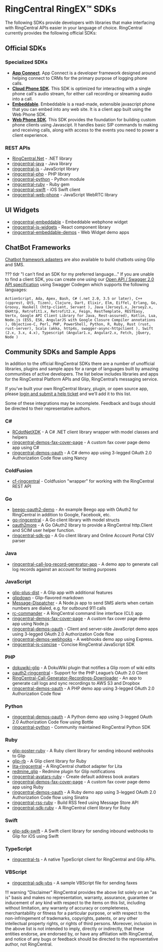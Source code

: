 # RingCentral RingEX™ SDKs

The following SDKs provide developers with libraries that make interfacing with RingCentral APIs easier in your language of choice. RingCentral currently provides the following official SDKs:

## Official SDKs

### Specialized SDKs

* [**App Connect**](https://ringcentral.github.io/rc-unified-crm-extension/). App Connect is a developer framework designed around helping connect to CRMs for the primary purpose of logging phone calls. 
* [**Cloud Phone SDK**](https://ringcentral.github.io/ringcentral-softphone-ts/). This SDK is optimized for interacting with a single phone call's audio stream, for either call recording or streaming audio into a call. 
* [**Embeddable**](https://ringcentral.github.io/ringcentral-embeddable/). Embeddable is a read-made, extensible javascript phone that you can embed into any web site. It is a client app built using the Web Phone SDK. 
* [**Web Phone SDK**](https://ringcentral.github.io/ringcentral-web-phone/). This SDK provides the foundation for building custom phone clients using Javascipt. It handles basic SIP commands to making and receiving calls, along with access to the events you need to power a client experience. 

### REST APIs

* [RingCentral.Net](https://github.com/ringcentral/RingCentral.Net) - .NET library
* [ringcentral-java](https://github.com/ringcentral/ringcentral-java) - Java library
* [ringcentral-js](https://github.com/ringcentral/ringcentral-js) - JavaScript library
* [ringcentral-php](https://github.com/ringcentral/ringcentral-php) - PHP library
* [ringcentral-python](https://github.com/ringcentral/ringcentral-python) - Python module
* [ringcentral-ruby](https://github.com/ringcentral/ringcentral-ruby) - Ruby gem
* [ringcentral-swift](https://github.com/ringcentral/ringcentral-swift) - iOS Swift client
* [ringcentral-web-phone](https://github.com/ringcentral/ringcentral-web-phone) - JavaScript WebRTC library

## UI Widgets

* [ringcentral-embeddable](https://github.com/ringcentral/ringcentral-embeddable) - Embeddable webphone widget
* [ringcentral-js-widgets](https://github.com/ringcentral/ringcentral-js-widgets) - React component library
* [ringcentral-embeddable-demos](https://github.com/ringcentral-tutorials/ringcentral-embeddable-demos) - Web Widget demo apps

## ChatBot Frameworks

[Chatbot framework adapters](team-messaging/manual/frameworks.md) are also available to build chatbots using Glip and SMS.

??? tldr "I can't find an SDK for my preferred language..."
    If you are unable to find a client SDK, you can create one using our [Open API / Swagger 2.0 API specification](https://netstorage.ringcentral.com/dpw/api-reference/specs/rc-platform.yml?v=2019110620191017-1140) using Swagger Codegen which supports the following languages:
    
    ActionScript, Ada, Apex, Bash, C# (.net 2.0, 3.5 or later), C++ (cpprest, Qt5, Tizen), Clojure, Dart, Elixir, Elm, Eiffel, Erlang, Go, Groovy, Haskell (http-client, Servant ), Java (Jersey1.x, Jersey2.x, OkHttp, Retrofit1.x, Retrofit2.x, Feign, RestTemplate, RESTEasy, Vertx, Google API Client Library for Java, Rest-assured), Kotlin, Lua, Node.js (ES5, ES6, AngularJS with Google Closure Compiler annotations ), Objective-C, Perl, PHP, PowerShell, Python, R, Ruby, Rust (rust, rust-server), Scala (akka, http4s, swagger-async-httpclient ), Swift (2.x, 3.x, 4.x), Typescript (Angular1.x, Angular2.x, Fetch, jQuery, Node )

## Community SDKs and Sample Apps

In addition to the official RingCentral SDKs there are a number of unofficial libraries, plugins and sample apps for a range of languages built by amazing communities of active developers. The list below includes libraries and apps for the RingCentral Platform APIs and Glip, RingCentral’s messaging service.

If you’ve built your own RingCentral library, plugin, or open source app, please [login and submit a help ticket](https://developers.ringcentral.com/support/create-case) and we’ll add it to this list.

Some of these integrations may be incomplete. Feedback and bugs should be directed to their representative authors.

### C&#35;

* [RCdotNetXDK](https://github.com/vshisterov/RCdotNetXDK) - A C# .NET client library wrapper with model classes and helpers
* [ringcentral-demos-fax-cover-page](https://github.com/grokify/ringcentral-demos-fax-cover-page/tree/master/csharp) - A custom fax cover page demo app using C#
* [ringcentral-demos-oauth](https://github.com/grokify/ringcentral-demos-oauth/tree/master/csharp-nancy) - A C# demo app using 3-legged OAuth 2.0 Authorization Code flow using Nancy

### ColdFusion

* [cf-ringcentral](https://github.com/dheighton/cf-ringcentral) - Coldfusion "wrapper" for working with the RingCentral REST API

### Go

* [beego-oauth2-demo](https://github.com/grokify/beego-oauth2-demo) - An example Beego app with OAuth2 for RingCentral in addition to Google, Facebook, etc.
* [go-ringcentral](https://github.com/grokify/go-ringcentral) - A Go client library with model structs
* [oauth2more](https://github.com/grokify/oauth2more) - A Go OAuth2 library to provide a RingCentral http.Client and SCIM user helper function.
* [ringcentral-sdk-go](https://github.com/grokify/ringcentral-sdk-go) - A Go client library and Online Account Portal CSV parser

### Java

* [ringcentral-call-log-record-generator-app](https://github.com/vyshakhbabji/ringcentral-call-log-record-generator-app) - A demo app to generate call log records against an account for testing purposes

### JavaScript

* [glip-plus-dist](https://github.com/tylerlong/glip-plus-dist) - A Glip app with additional features
* [glipdown](https://github.com/jstrinko/glipdown) - Glip-flavored markdown
* [Message-Dispatcher](https://github.com/anilkumarbp/Message-Dispatcher) - A Node.js app to send SMS alerts when certain numbers are dialed, e.g. for outbound 911 calls
* [rc-commander](https://github.com/tylerlong/rc-commander) - A RingCentral command line interface (CLI) app
* [ringcentral-demos-fax-cover-page](https://github.com/grokify/ringcentral-demos-fax-cover-page/tree/master/nodejs) - A custom fax cover page demo app using Node.js
* [ringcentral-demos-oauth](https://github.com/grokify/ringcentral-demos-oauth/tree/master/javascript-express) - Client and server-side JavaScript demo apps using 3-legged OAuth 2.0 Authorization Code flow
* [ringcentral-demos-webhooks](https://github.com/grokify/ringcentral-demos-webhooks/tree/master/javascript-express) - A webhooks demo app using Express.
* [ringcentral-js-concise](https://github.com/tylerlong/ringcentral-js-concise) - Concise RingCentral JavaScript SDK

### PHP

* [dokuwiki-glip](https://github.com/twinklebob/dokuwiki-glip) - A DokuWiki plugin that notifies a Glip room of wiki edits
* [oauth2-ringcentral](https://github.com/tmannherz/oauth2-ringcentral) - Support for the PHP League’s OAuth 2.0 Client
* [RingCentral-Call-Generator-Recordings-Downloader](https://github.com/anilkumarbp/RingCentral-Call-Generator-Recordings-Downloader) - An app to generate call logs and sync recordings to AWS S3 and Dropbox
* [ringcentral-demos-oauth](https://github.com/grokify/ringcentral-demos-oauth/tree/master/php) - A PHP demo app using 3-legged OAuth 2.0 Authorization Code flow

### Python

* [ringcentral-demos-oauth](https://github.com/grokify/ringcentral-demos-oauth/tree/master/python-bottle) - A Python demo app using 3-legged OAuth 2.0 Authorization Code flow using Bottle
* [ringcentral-python](https://github.com/tylerlong/ringcentral-python) - Community maintained RingCentral Python SDK

### Ruby

* [glip-poster-ruby](https://github.com/grokify/glip-poster-ruby) - A Ruby client library for sending inbound webhooks to Glip
* [glip-rb](https://github.com/twinklebob/glip-rb) - A Glip client library for Ruby
* [lita-ringcentral](https://github.com/grokify/lita-ringcentral) - A RingCentral chatbot adapter for Lita
* [redmine_glip](https://github.com/twinklebob/redmine_glip) - Redmine plugin for Glip notifications
* [ringcentral-avatars-ruby](https://github.com/ringcentral-ruby/ringcentral-avatars-ruby) - Create default address book avatars
* [ringcentral-demos-fax-cover-page](https://github.com/grokify/ringcentral-demos-fax-cover-page/tree/master/ruby) - A custom fax cover page demo app using Ruby
* [ringcentral-demos-oauth](https://github.com/grokify/ringcentral-demos-oauth/tree/master/ruby-sinatra) - A Ruby demo app using 3-legged OAuth 2.0 Authorization Code flow using Sinatra
* [ringcentral-rss-ruby](https://github.com/ringcentral-ruby/ringcentral-rss-ruby) - Build RSS feed using Message Store API
* [ringcentral-sdk-ruby](https://github.com/grokify/ringcentral-sdk-ruby) - A RingCentral client library for Ruby

### Swift

* [glip-sdk-swift](https://github.com/grokify/glip-sdk-swift) - A Swift client library for sending inbound webhooks to Glip for iOS using Swift

### TypeScript

* [ringcentral-ts](https://github.com/zengfenfei/ringcentral-ts) - A native TypeScript client for RingCentral and Glip APIs.

### VBScript

* [ringcentral-sdk-vbs](https://github.com/grokify/ringcentral-sdk-vbs) - A sample VBScript file for sending faxes

!!! warning "Disclaimer"
    RingCentral provides the above list solely on an "as is" basis and makes no representation, warranty, assurance, guarantee or inducement of any kind with respect to the items on this list, including without limitation, any warranty of accuracy or completeness, merchantability or fitness for a particular purpose, or with respect to the non-infringement of trademarks, copyrights, patents, or any other intellectual property rights, or rights of third persons. Moreover, inclusion in the above list is not intended to imply, directly or indirectly, that these entities endorse, are endorsed by, or have any affiliation with RingCentral, and notice of any bugs or feedback should be directed to the representative author, not RingCentral.
